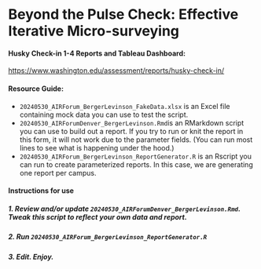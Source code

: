 **Beyond the Pulse Check: Effective Iterative Micro-surveying**
================
#### Husky Check-in 1-4 Reports and Tableau Dashboard:
https://www.washington.edu/assessment/reports/husky-check-in/

#### Resource Guide:
- `20240530_AIRForum_BergerLevinson_FakeData.xlsx` is an Excel file containing mock data you can use to test the script.
- `20240530_AIRForumDenver_BergerLevinson.Rmd`is an RMarkdown script you can use to build out a report. If you try to run or knit the report in this form, it will not work due to the parameter fields. (You can run most lines to see what is happening under the hood.)
- `20240530_AIRForum_BergerLevinson_ReportGenerator.R` is an Rscript you can run to create parameterized reports. In this case, we are generating one report per campus.

#### Instructions for use
##### 1. Review and/or update `20240530_AIRForumDenver_BergerLevinson.Rmd`. Tweak this script to reflect your own data and report.
##### 2. Run `20240530_AIRForum_BergerLevinson_ReportGenerator.R`
##### 3. Edit. Enjoy.
